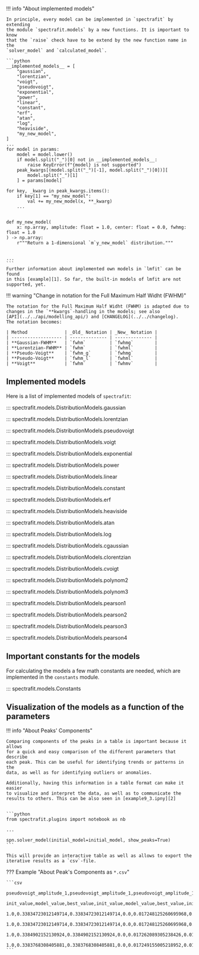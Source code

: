 !!! info "About implemented models"

    In principle, every model can be implemented in `spectrafit` by extending
    the module `spectrafit.models` by a new functions. It is important to know
    that the `raise` check have to be extend by the new function name in the
    `solver_model` and `calculated_model`.

    ```python
    __implemented_models__ = [
        "gaussian",
        "lorentzian",
        "voigt",
        "pseudovoigt",
        "exponential",
        "power",
        "linear",
        "constant",
        "erf",
        "atan",
        "log",
        "heaviside",
        "my_new_model",
    ]
    ...
    for model in params:
        model = model.lower()
        if model.split("_")[0] not in __implemented_models__:
            raise KeyError(f"{model} is not supported")
        peak_kwargs[(model.split("_")[-1], model.split("_")[0])][
            model.split("_")[1]
        ] = params[model]

    for key, _kwarg in peak_kwargs.items():
        if key[1] == "my_new_model":
            val += my_new_model(x, **_kwarg)
        ...


    def my_new_model(
        x: np.array, amplitude: float = 1.0, center: float = 0.0, fwhmg: float = 1.0
    ) -> np.array:
        r"""Return a 1-dimensional `m`y_new_model` distribution."""


    ...
    ```
    Further information about implemented own models in `lmfit` can be found
    in this [example][1]. So far, the built-in models of lmfit are not
    supported, yet.

!!! warning "Change in notation for the Full Maximum Half Widht (FWHM)"

    The notation for the Full Maximum Half Widht (FWHM) is adapted due to
    changes in the `**kwargs`-handling in the models; see also
    [API](../../api/modelling_api/) and [CHANGELOG](../../changelog).
    The notation becomes:

    | Method              | _Old_ Notation | _New_ Notation |
    | ------------------- | -------------- | -------------- |
    | **Gaussian-FWHM**   | `fwhm`         | `fwhmg`        |
    | **Lorentzian-FWHM** | `fwhm`         | `fwhml`        |
    | **Pseudo-Voigt**    | `fwhm_g`       | `fwhmg`        |
    | **Pseudo-Voigt**    | `fwhm_l`       | `fwhml`        |
    | **Voigt**           | `fwhm`         | `fwhmv`        |

## Implemented models

Here is a list of implemented models of `spectrafit`:

::: spectrafit.models.DistributionModels.gaussian

::: spectrafit.models.DistributionModels.lorentzian

::: spectrafit.models.DistributionModels.pseudovoigt

::: spectrafit.models.DistributionModels.voigt

::: spectrafit.models.DistributionModels.exponential

::: spectrafit.models.DistributionModels.power

::: spectrafit.models.DistributionModels.linear

::: spectrafit.models.DistributionModels.constant

::: spectrafit.models.DistributionModels.erf

::: spectrafit.models.DistributionModels.heaviside

::: spectrafit.models.DistributionModels.atan

::: spectrafit.models.DistributionModels.log

::: spectrafit.models.DistributionModels.cgaussian

::: spectrafit.models.DistributionModels.clorentzian

::: spectrafit.models.DistributionModels.cvoigt

::: spectrafit.models.DistributionModels.polynom2

::: spectrafit.models.DistributionModels.polynom3

::: spectrafit.models.DistributionModels.pearson1

::: spectrafit.models.DistributionModels.pearson2

::: spectrafit.models.DistributionModels.pearson3

::: spectrafit.models.DistributionModels.pearson4

## Important constants for the models

For calculating the models a few math constants are needed, which are
implemented in the `constants` module.

::: spectrafit.models.Constants

## Visualization of the models as a function of the parameters

!!! info "About Peaks' Components"

    Comparing components of the peaks in a table is important because it allows
    for a quick and easy comparison of the different parameters that describe
    each peak. This can be useful for identifying trends or patterns in the
    data, as well as for identifying outliers or anomalies.

    Additionally, having this information in a table format can make it easier
    to visualize and interpret the data, as well as to communicate the
    results to others. This can be also seen in [example9_3.ipny][2]


    ```python
    from spectrafit.plugins import notebook as nb

    ...

    spn.solver_model(initial_model=initial_model, show_peaks=True)
    ```

    This will provide an interactive table as well as allows to export the
    iterative results as a `csv`-file.

??? Example "About Peak's Components as `*.csv`"

    ```csv
        pseudovoigt_amplitude_1,pseudovoigt_amplitude_1,pseudovoigt_amplitude_1,pseudovoigt_center_1,pseudovoigt_center_1,pseudovoigt_center_1,pseudovoigt_fwhmg_1,pseudovoigt_fwhmg_1,pseudovoigt_fwhmg_1,pseudovoigt_fwhml_1,pseudovoigt_fwhml_1,pseudovoigt_fwhml_1,gaussian_amplitude_2,gaussian_amplitude_2,gaussian_amplitude_2,gaussian_center_2,gaussian_center_2,gaussian_center_2,gaussian_fwhmg_2,gaussian_fwhmg_2,gaussian_fwhmg_2,gaussian_amplitude_3,gaussian_amplitude_3,gaussian_amplitude_3,gaussian_center_3,gaussian_center_3,gaussian_center_3,gaussian_fwhmg_3,gaussian_fwhmg_3,gaussian_fwhmg_3,gaussian_amplitude_4,gaussian_amplitude_4,gaussian_amplitude_4,gaussian_center_4,gaussian_center_4,gaussian_center_4,gaussian_fwhmg_4,gaussian_fwhmg_4,gaussian_fwhmg_4,gaussian_amplitude_5,gaussian_amplitude_5,gaussian_amplitude_5,gaussian_center_5,gaussian_center_5,gaussian_center_5,gaussian_fwhmg_5,gaussian_fwhmg_5,gaussian_fwhmg_5,gaussian_amplitude_6,gaussian_amplitude_6,gaussian_amplitude_6,gaussian_center_6,gaussian_center_6,gaussian_center_6,gaussian_fwhmg_6,gaussian_fwhmg_6,gaussian_fwhmg_6
        init_value,model_value,best_value,init_value,model_value,best_value,init_value,model_value,best_value,init_value,model_value,best_value,init_value,model_value,best_value,init_value,model_value,best_value,init_value,model_value,best_value,init_value,model_value,best_value,init_value,model_value,best_value,init_value,model_value,best_value,init_value,model_value,best_value,init_value,model_value,best_value,init_value,model_value,best_value,init_value,model_value,best_value,init_value,model_value,best_value,init_value,model_value,best_value,init_value,model_value,best_value,init_value,model_value,best_value,init_value,model_value,best_value
        1.0,0.33834723012149714,0.33834723012149714,0.0,0.017248125260695968,0.017248125260695968,0.1,0.020000000004318036,0.020000000004318036,0.1,0.1999999999970698,0.1999999999970698,0.3,0.04935454783731008,0.04935454783731008,2.0,1.6275712126681712,1.6275712126681712,0.1,0.2999853736750539,0.2999853736750539,0.3,0.08603886973285346,0.08603886973285346,2.5,2.447935058411735,2.447935058411735,0.2,0.3999999771273954,0.3999999771273954,0.3,0.07288548037982234,0.07288548037982234,2.5,2.031809677600558,2.031809677600558,0.3,0.399999999994134,0.399999999994134,0.3,0.0806454229648127,0.0806454229648127,3.0,3.0955581713143245,3.0955581713143245,0.3,0.39999999989892293,0.39999999989892293,0.3,0.09759693340603837,0.09759693340603837,3.8,3.7000000000154216,3.7000000000154216,0.3,0.39999931341337847,0.39999931341337847
        1.0,0.33834723012149714,0.33834723012149714,0.0,0.017248125260695968,0.017248125260695968,0.1,0.020000000004318036,0.020000000004318036,0.1,0.1999999999970698,0.1999999999970698,0.3,0.04935454783731008,0.04935454783731008,2.0,1.6275712126681712,1.6275712126681712,0.1,0.2999853736750539,0.2999853736750539,0.3,0.08603886973285346,0.08603886973285346,2.5,2.447935058411735,2.447935058411735,0.2,0.3999999771273954,0.3999999771273954,0.3,0.07288548037982234,0.07288548037982234,2.5,2.031809677600558,2.031809677600558,0.3,0.399999999994134,0.399999999994134,0.3,0.0806454229648127,0.0806454229648127,3.0,3.0955581713143245,3.0955581713143245,0.3,0.39999999989892293,0.39999999989892293,0.3,0.09759693340603837,0.09759693340603837,3.8,3.7000000000154216,3.7000000000154216,0.3,0.39999931341337847,0.39999931341337847
        1.0,0.3384902152130924,0.3384902152130924,0.0,0.017262089305238426,0.017262089305238426,0.1,0.02000000000431808,0.02000000000431808,0.1,0.19999999999707,0.19999999999707,0.3,0.06390170759703961,0.06390170759703961,2.0,1.7470034358646442,1.7470034358646442,0.1,0.29999999999595617,0.29999999999595617,0.3,0.10843271104545171,0.10843271104545171,2.5,2.318373021191109,2.318373021191109,0.2,0.39999999999414,0.39999999999414,0.3,0.0828004001712187,0.0828004001712187,2.5,3.0506627778035975,3.0506627778035975,0.3,0.3999825114407111,0.3999825114407111,0.3,0.039900814326592204,0.039900814326592204,3.0,4.379956884593627,4.379956884593627,0.3,0.3999999999941403,0.3999999999941403,0.3,0.09812726904670366,0.09812726904670366,3.8,3.7000000000154216,3.7000000000154216,0.2,0.39999999999413927,0.39999999999413927
        1.0,0.3383768308405881,0.3383768308405881,0.0,0.017249155005218952,0.017249155005218952,0.1,0.020000223602285063,0.020000223602285063,0.1,0.19999665144901568,0.19999665144901568,0.3,0.05316047862491946,0.05316047862491946,2.0,1.6591127700194552,1.6591127700194552,0.1,0.29999262582163666,0.29999262582163666,0.3,0.08210748667320089,0.08210748667320089,2.5,2.424765205447216,2.424765205447216,0.2,0.39949761254017074,0.39949761254017074,0.3,0.06636980111213131,0.06636980111213131,2.5,2.0669028672740284,2.0669028672740284,0.3,0.39999998671625336,0.39999998671625336,0.3,0.08125492663466871,0.08125492663466871,3.0,3.0662131700347164,3.0662131700347164,0.3,0.39999999999414,0.39999999999414,0.3,0.09830451265206608,0.09830451265206608,3.7,3.700483502444169,3.700483502444169,0.2,0.39999999997262314,0.39999999997262314
    ```

[1]:
  https://lmfit.github.io/lmfit-py/examples/documentation/model_two_components.html#sphx-glr-examples-documentation-model-two-components-py
[2]:
  https://github.com/Anselmoo/spectrafit/blob/main/docs/examples/example9_3.ipynb
